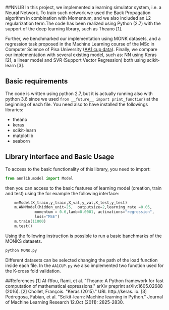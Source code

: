 ##NNLIB
In this project, we implemented a learning simulator system, i.e. a Neural Network. 
To train such network we used the Back Propagation algorithm in combination with Momentum,
and we also included an L2 regularization term.The code has been realized using Python (2.7) 
with the support of the deep learning library, such as Theano [1]. 

Further, we benchmarked our implementation using MONK datasets, and a regression task proposed in the Machine 
Learning course of the MSc in Computer Science of Pisa University ([AA1 cup data](http://pages.di.unipi.it/micheli/DID/CUP-AA1/2016/data2016.html)).
Finally, we compare our implementation with several existing model, such as:  NN using Keras [2], 
a linear model and SVR (Support Vector Regression) both using scikit-learn [3].
  
## Basic requirements
The code is written using python 2.7, but it is actually 
running also with python 3.6 since we used `from __future__ import print_function`) at the beginning of each file.
You need also to have installed the followings libraries:
- theano 
- keras 
- scikit-learn
- matplotlib
- seaborn 

## Library interface and Basic Usage
To access to the basic functionality of this library, you need to import:
```python
from annlib.model import Model
```
then you can access to the basic features of learning model (creation, train and test) using the for example the 
following interface:
```python 
	m=Model(X_train,y_train,X_val,y_val,X_test,y_test)
	m.ANNModel(hidden_unit=25,	outputsize=2,learning_rate =0.05,
             momentum = 0.6,lamb=0.0001, activations="regression",	
             loss="MSE")
	m.train(11000)
	m.test()
```
Using the following instruction is possible to run a basic banchmarks of the MONKS datasets. 
```python
python MONK.py
```
Different datasets can be selected changing the path of the load function inside each file. 
In the `AA1CUP.py` we also implemented two function used for the K-cross fold validation.

##References
[1] Al-Rfou, Rami, et al. "Theano: A Python framework for fast computation of mathematical expressions." arXiv preprint arXiv:1605.02688 (2016).
[2] Chollet, François. "Keras (2015)." URL http://keras. io.
[3] Pedregosa, Fabian, et al. "Scikit-learn: Machine learning in Python." Journal of Machine Learning Research 12.Oct (2011): 2825-2830.
